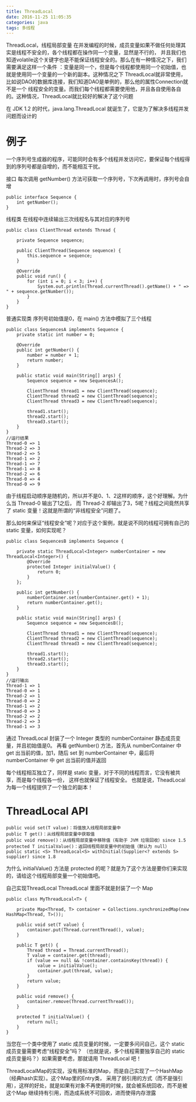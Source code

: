 ```yaml
---
title: ThreadLocal
date: 2016-11-25 11:05:35
categories: java
tags: 多线程
---
```

ThreadLocal，线程局部变量
在并发编程的时候，成员变量如果不做任何处理其实是线程不安全的，各个线程都在操作同一个变量，显然是不行的，
并且我们也知道volatile这个关键字也是不能保证线程安全的。那么在有一种情况之下，我们需要满足这样一个条件
：变量是同一个，但是每个线程都使用同一个初始值，也就是使用同一个变量的一个新的副本。这种情况之下
ThreadLocal就非常使用，比如说DAO的数据库连接，我们知道DAO是单例的，那么他的属性Connection就不是一个
线程安全的变量。而我们每个线程都需要使用他，并且各自使用各自的。这种情况，ThreadLocal就比较好的解决了这个问题

在 JDK 1.2 的时代，java.lang.ThreadLocal 就诞生了，它是为了解决多线程并发问题而设计的

<!--more-->
# 例子
一个序列号生成器的程序，可能同时会有多个线程并发访问它，要保证每个线程得到的序列号都是自增的，而不能相互干扰。

接口
每次调用 getNumber() 方法可获取一个序列号，下次再调用时，序列号会自增
```
public interface Sequence {
    int getNumber();
}
```
线程类
在线程中连续输出三次线程名与其对应的序列号
```
public class ClientThread extends Thread {
 
    private Sequence sequence;
 
    public ClientThread(Sequence sequence) {
        this.sequence = sequence;
    }
 
    @Override
    public void run() {
        for (int i = 0; i < 3; i++) {
            System.out.println(Thread.currentThread().getName() + " => " + sequence.getNumber());
        }
    }
}
```

普通实现类
序列号初始值是0，在 main() 方法中模拟了三个线程
```
public class SequencesA implements Sequence {
    private static int number = 0;
 
    @Override
    public int getNumber() {
        number = number + 1;
        return number;
    }
 
    public static void main(String[] args) {
        Sequence sequence = new SequencesA();
 
        ClientThread thread1 = new ClientThread(sequence);
        ClientThread thread2 = new ClientThread(sequence);
        ClientThread thread3 = new ClientThread(sequence);
 
        thread1.start();
        thread2.start();
        thread3.start();
    }
}
//运行结果
Thread-0 => 1
Thread-2 => 3
Thread-2 => 5
Thread-1 => 2
Thread-1 => 7
Thread-1 => 8
Thread-2 => 6
Thread-0 => 4
Thread-0 => 9
```
由于线程启动顺序是随机的，所以并不是0、1、2这样的顺序，这个好理解。为什么当 Thread-0 输出了1之后，
而 Thread-2 却输出了3，5呢？线程之间竟然共享了 static 变量！这就是所谓的“非线程安全”问题了。

那么如何来保证“线程安全”呢？对应于这个案例，就是说不同的线程可拥有自己的 static 变量，如何实现呢？
```
public class SequencesB implements Sequence {
 
    private static ThreadLocal<Integer> numberContainer = new ThreadLocal<Integer>() {
        @Override
        protected Integer initialValue() {
            return 0;
        }
    };
 
    public int getNumber() {
        numberContainer.set(numberContainer.get() + 1);
        return numberContainer.get();
    }
 
    public static void main(String[] args) {
        Sequence sequence = new SequencesB();
 
        ClientThread thread1 = new ClientThread(sequence);
        ClientThread thread2 = new ClientThread(sequence);
        ClientThread thread3 = new ClientThread(sequence);
 
        thread1.start();
        thread2.start();
        thread3.start();
    }
}
//运行输出
Thread-1 => 1
Thread-0 => 1
Thread-2 => 1
Thread-0 => 2
Thread-1 => 2
Thread-0 => 3
Thread-2 => 2
Thread-2 => 3
Thread-1 => 3
```
通过 ThreadLocal 封装了一个 Integer 类型的 numberContainer 静态成员变量，并且初始值是0。
再看 getNumber() 方法，首先从 numberContainer 中 get 出当前的值，加1，随后 set 到 
numberContainer 中，最后将 numberContainer 中 get 出当前的值并返回

每个线程相互独立了，同样是 static 变量，对于不同的线程而言，它没有被共享，而是每个线程各一份，
这样也就保证了线程安全。 也就是说，TheadLocal 为每一个线程提供了一个独立的副本！

# ThreadLocal API
```
public void set(T value)：将值放入线程局部变量中
public T get()：从线程局部变量中获取值
public void remove()：从线程局部变量中移除值（有助于 JVM 垃圾回收）since 1.5
protected T initialValue()：返回线程局部变量中的初始值（默认为 null）
public static <S> ThreadLocal<S> withInitial(Supplier<? extends S> supplier) since 1.8
```
为什么 initialValue() 方法是 protected 的呢？就是为了这个方法是要你们来实现的，请给这个线程局部变量一个初始值吧。


自己实现ThreadLocal
ThreadLocal 里面不就是封装了一个 Map
```
public class MyThreadLocal<T> {
 
    private Map<Thread, T> container = Collections.synchronizedMap(new HashMap<Thread, T>());
 
    public void set(T value) {
        container.put(Thread.currentThread(), value);
    }
 
    public T get() {
        Thread thread = Thread.currentThread();
        T value = container.get(thread);
        if (value == null && !container.containsKey(thread)) {
            value = initialValue();
            container.put(thread, value);
        }
        return value;
    }
 
    public void remove() {
        container.remove(Thread.currentThread());
    }
 
    protected T initialValue() {
        return null;
    }
}
```
当您在一个类中使用了 static 成员变量的时候，一定要多问问自己，这个 static 成员变量需要考虑“线程安全”吗？
（也就是说，多个线程需要独享自己的 static 成员变量吗？）如果需要考虑，那就请用 ThreadLocal 吧！

ThreadLocalMap的实现，没有用标准的Map，而是自己实现了一个HashMap（经典hash实现）。这个Map里的Entry类，
采用了弱引用的方式（而不是强引用），这样的好处，就是如果有对象不再使用的时候，就会被系统回收，而不是被这个Map
继续持有引用，而造成系统不可回收，进而使得内存泄露



